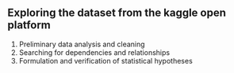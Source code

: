## Exploring the dataset from the kaggle open platform

1. Preliminary data analysis and cleaning
2. Searching for dependencies and relationships
3. Formulation and verification of statistical hypotheses

